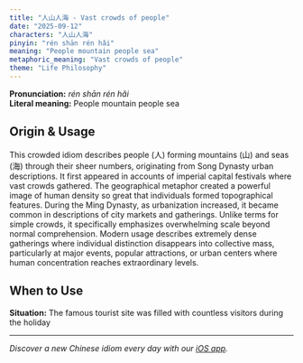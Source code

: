 ```yaml
---
title: "人山人海 - Vast crowds of people"
date: "2025-09-12"
characters: "人山人海"
pinyin: "rén shān rén hǎi"
meaning: "People mountain people sea"
metaphoric_meaning: "Vast crowds of people"
theme: "Life Philosophy"
---
```


**Pronunciation:** *rén shān rén hǎi*  
**Literal meaning:** People mountain people sea

## Origin & Usage

This crowded idiom describes people (人) forming mountains (山) and seas (海) through their sheer numbers, originating from Song Dynasty urban descriptions. It first appeared in accounts of imperial capital festivals where vast crowds gathered. The geographical metaphor created a powerful image of human density so great that individuals formed topographical features. During the Ming Dynasty, as urbanization increased, it became common in descriptions of city markets and gatherings. Unlike terms for simple crowds, it specifically emphasizes overwhelming scale beyond normal comprehension. Modern usage describes extremely dense gatherings where individual distinction disappears into collective mass, particularly at major events, popular attractions, or urban centers where human concentration reaches extraordinary levels.

## When to Use

**Situation:** The famous tourist site was filled with countless visitors during the holiday

---

*Discover a new Chinese idiom every day with our [iOS app](https://apps.apple.com/us/app/daily-chinese-idioms/id6740611324).*
